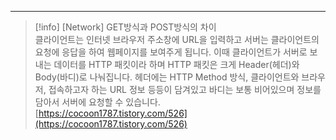---

> [!info] [Network] GET방식과 POST방식의 차이  
> 클라이언트는 인터넷 브라우저 주소창에 URL을 입력하고 서버는 클라이언트의 요청에 응답을 하여 웹페이지를 보여주게 됩니다. 이때 클라이언트가 서버로 보내는 데이터를 HTTP 패킷이라 하며 HTTP 패킷은 크게 Header(헤더)와 Body(바디)로 나눠집니다. 헤더에는 HTTP Method 방식, 클라이언트와 브라우저, 접속하고자 하는 URL 정보 등등이 담겨있고 바디는 보통 비어있으며 정보를 담아서 서버에 요청할 수 있습니다.  
> [https://cocoon1787.tistory.com/526](https://cocoon1787.tistory.com/526)